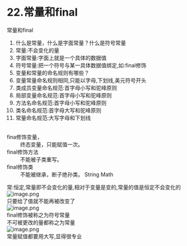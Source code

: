 # 22.常量和final

常量和final<br />

1. 什么是常量，什么是字面常量？什么是符号常量
  1. 常量:不会变化的量
  1. 字面常量:字面上就是一个具体的数据值
  1. 符号常量:把一个符号与某一具体数据值绑定,如:final修饰
2. 变量和常量的命名规则有哪些？
  1. 变量常量命名规则相同,只能以字母,下划线,美元符号开头
  1. 类成员变量命名规范:首字母小写和驼峰原则
  1. 局部变量命名规范:首字母小写和驼峰原则
  1. 方法名命名规范:首字母小写和驼峰原则
  1. 类名命名规范:首字母大写和驼峰原则
  1. 常量命名规范:大写字母和下划线


<br />fina修饰变量，<br />         终态变量，只能赋值一次。<br />final修饰方法<br />         不能被子类重写。<br />final修饰类<br />         不能被继承，断子绝孙类。 String Math


常:恒定,常量即不会变化的量,相对于变量是变的,常量的值是恒定不会变化的<br />![image.png](https://cdn.nlark.com/yuque/0/2019/png/349894/1559010677789-f6d60bd8-310d-4429-9b92-1a6b1d643451.png#align=left&display=inline&height=81&name=image.png&originHeight=81&originWidth=556&size=37166&status=done&width=556)<br />只要给了值就不能再被改变了<br />![image.png](https://cdn.nlark.com/yuque/0/2019/png/349894/1559010785609-239680cb-1852-4257-ad2a-84be6655dce8.png#align=left&display=inline&height=26&name=image.png&originHeight=26&originWidth=196&size=9316&status=done&width=196)<br />final修饰被称之为符号常量<br />不可被更改的量都称之为常量<br />![image.png](https://cdn.nlark.com/yuque/0/2019/png/349894/1559010845496-a49cd151-2d77-4223-a243-8cc12c545ce7.png#align=left&display=inline&height=199&name=image.png&originHeight=199&originWidth=495&size=83339&status=done&width=495)<br />常量赋值都要用大写,显得很专业
